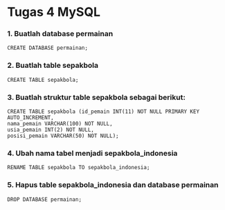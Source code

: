# Tugas 4 MySQL

### 1. Buatlah database permainan
```
CREATE DATABASE permainan;
```
### 2. Buatlah table sepakbola
```
CREATE TABLE sepakbola;
```
### 3. Buatlah struktur table sepakbola sebagai berikut:
```
CREATE TABLE sepakbola (id_pemain INT(11) NOT NULL PRIMARY KEY AUTO_INCREMENT,
nama_pemain VARCHAR(100) NOT NULL,
usia_pemain INT(2) NOT NULL,
posisi_pemain VARCHAR(50) NOT NULL);
```
### 4. Ubah nama tabel menjadi sepakbola_indonesia
```
RENAME TABLE sepakbola TO sepakbola_indonesia;
```
### 5. Hapus table sepakbola_indonesia dan database permainan
```
DROP DATABASE permainan;
```
